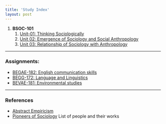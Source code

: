 ```yaml
---
title: 'Study Index'
layout: post
---
```


1. **BSOC-101**
   1. [Unit-01: Thinking Sociologically](/study/bsoc-101/unit-01/thinking-sociologically.htm)
   2. [Unit 02: Emergence of Sociology and Social Anthropology](/study/bsoc-101/unit-02/emergence-of-sociology-and-social-anthropology.html)
   3. [Unit 03: Relationship of Sociology with Anthropology](/study/bsoc-101/unit-03/relationship-of-sociology-with-anthropology.html)

----


### Assignments:

- [BEGAE-182: English communication skills](/study/assignments/begae-182.html)
- [BEGG-172: Language and Linguistics](/study/assignments/begg-172.html)
- [BEVAE-181: Environmental studies](/study/assignments/bevae-181.html)

----

### References

- [Abstract Empiricism](/study/reference/abstract-empiricism)
- [Pioneers of Sociology](/study/reference/pioneers-of-sociology) List of people and their works

